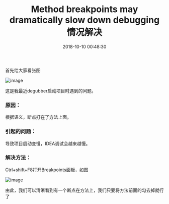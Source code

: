 ﻿---
title: Method breakpoints may dramatically slow down debugging情况解决
date: 2018-10-10 00:48:30
tags: 
  - Java
categories: Java基础
---
首先给大家看张图

![image](http://upload-images.jianshu.io/upload_images/14481291-e771d3e140a7f072.png?imageMogr2/auto-orient/strip%7CimageView2/2/w/1240)


<!-- more -->

这是我最近degubber启动项目时遇到的问题。

### 原因：

根据语义，断点打在了方法上面。

### 引起的问题：

导致项目启动变慢，IDEA调试会越来越慢。

### 解决方法：

Ctrl+shift+F8打开Breakpoints面板，如图

![image](http://upload-images.jianshu.io/upload_images/14481291-94c98d7cd1c962a6.png?imageMogr2/auto-orient/strip%7CimageView2/2/w/1240)

由此，我们可以清晰看到有一个断点在方法上，我们只要将方法前面的勾去掉就行了
